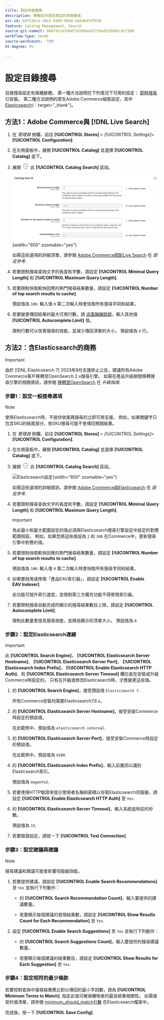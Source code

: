 ```yaml
---
title: 設定目錄搜尋
description: 瞭解如何設定商店的目錄搜尋。
exl-id: b4f22bce-39e2-4269-99a4-eb2d647df939
feature: Catalog Management, Search
source-git-commit: 06673ccb7eb471d3ddea97218ad525dd2cdcf380
workflow-type: tm+mt
source-wordcount: '729'
ht-degree: 0%

---
```


# 設定目錄搜尋

目錄搜尋設定有兩種變體。 第一種方法說明在下列情況下可用的設定： [即時搜尋](https://experienceleague.adobe.com/docs/commerce-merchant-services/live-search/overview.html) 已安裝。 第二種方法說明的原生Adobe Commerce組態設定，其中 [Elasticsearch][1]{：target=&quot;_blank&quot;}。

## 方法1：Adobe Commerce與 [!DNL Live Search]

1. 在 _管理員_ 側欄，前往 **[!UICONTROL Stores]** > _[!UICONTROL Settings]_>**[!UICONTROL Configuration]**.

1. 在左側面板中，展開 **[!UICONTROL Catalog]** 並選擇 **[!UICONTROL Catalog]** 底下。

1. 展開 ![展開選擇器](../assets/icon-display-expand.png) 此 **[!UICONTROL Catalog Search]** 區段。

   ![即時搜尋的目錄搜尋](../configuration-reference/catalog/assets/catalog-search-live-search.png){width="600" zoomable="yes"}

   如需這些選項的詳細清單，請參閱 [Adobe Commerce搭配Live Search](../configuration-reference/catalog/catalog.md#adobe-commerce-with-live-search) 在 _設定參考_.

1. 若要限制搜尋查詢文字的長度和字數，請設定 **[!UICONTROL Minimal Query Length]** 和 **[!UICONTROL Maximum Query Length]**.

1. 若要限制快取較快回應的熱門搜尋結果數量，請設定 **[!UICONTROL Number of top search results to cache]**.

   預設值為 `100`. 輸入值 `0` 第二次輸入時會快取所有搜尋字詞和結果。

1. 若要變更傳回結果的最大可用行數，請 [店面蹦蹦跳跳](https://experienceleague.adobe.com/docs/commerce-merchant-services/live-search/live-search-storefront/quick-tour.html)，輸入其他值 **[!UICONTROL Autocomplete Limit]** 值。

   限制行數可以改善搜尋的效能，並減少傳回清單的大小。 預設值為 `8` 行。

## 方法2：含Elasticsearch的商務

>[!IMPORTANT]
>
>由於 [!DNL Elasticsearch 7] 2023年8月支援終止公告，建議所有Adobe Commerce客戶移轉至OpenSearch 2.x搜尋引擎。 如需在產品升級期間移轉搜尋引擎的相關資訊，請參閱 [移轉至OpenSearch](https://experienceleague.adobe.com/docs/commerce-operations/upgrade-guide/prepare/opensearch-migration.html) 在 _升級指南_.

### 步驟1：設定一般搜尋選項

>[!NOTE]
>
>使用Elasticsearch時，不提供依尾碼搜尋的立即可用支援。 例如，如果關鍵字只包含SKU的結尾部分，依SKU搜尋可能不會傳回預期結果。

1. 在 _管理員_ 側欄，前往 **[!UICONTROL Stores]** > _[!UICONTROL Settings]_>**[!UICONTROL Configuration]**.

1. 在左側面板中，展開 **[!UICONTROL Catalog]** 並選擇 **[!UICONTROL Catalog]** 底下。

1. 展開 ![展開選擇器](../assets/icon-display-expand.png) 此 **[!UICONTROL Catalog Search]** 區段。

   ![Elasticsearch設定](../configuration-reference/catalog/assets/catalog-search-elasticsearch.png){width="600" zoomable="yes"}

   如需這些選項的詳細資訊，請參閱 [Adobe Commerce與Elasticsearch](../configuration-reference/catalog/catalog.md#adobe-commerce-with-elasticsearch) 在 _設定參考_.

1. 若要限制搜尋查詢文字的長度和字數，請設定 **[!UICONTROL Minimal Query Length]** 和 **[!UICONTROL Maximum Query Length]**.

   >[!IMPORTANT]
   >
   >為此最小和最大範圍設定的值必須與Elasticsearch搜尋引擎設定中設定的對應範圍相容。 例如，如果您將這些值設為 `2` 和 `300` 在Commerce中，更新搜尋引擎中對應的值。

1. 若要限制快取較快回應的熱門搜尋結果數量，請設定 **[!UICONTROL Number of top search results to cache]**.

   預設值為 `100`. 輸入值 `0` 第二次輸入時會快取所有搜尋字詞和結果。

1. 如果要啟用或停用「產品EAV索引器」，請設定 **[!UICONTROL Enable EAV Indexer]**.

   此功能可提升索引速度，並限制第三方擴充功能不得使用索引器。

1. 若要限制搜尋自動完成所顯示的搜尋結果數目上限，請設定 **[!UICONTROL Autocomplete Limit]**.

   限制此數量會提高搜尋效能，並降低顯示的清單大小。 預設值為 `8`.

### 步驟2：設定Elasticsearch連線

>[!IMPORTANT]
>
>此 **[!UICONTROL Search Engine]**， **[!UICONTROL Elasticsearch Server Hostname]**， **[!UICONTROL Elasticsearch Server Port]**， **[!UICONTROL Elasticsearch Index Prefix]**， **[!UICONTROL Enable Elasticsearch HTTP Auth]**、和 **[!UICONTROL Elasticsearch Server Timeout]** 欄位是在安裝或升級Commerce時設定的。 只有在升級或修改Elasticsearch時，才應變更這些值。

1. 的 **[!UICONTROL Search Engine]**，接受預設值 `Elasticsearch 7`.

   所有Commerce安裝均需要Elasticsearch7.6.x。

1. 的 **[!UICONTROL Elasticsearch Server Hostname]**，接受安裝Commerce時設定的預設值。

   在此範例中，預設值為 `elasticsearch.internal`.

1. 的 **[!UICONTROL Elasticsearch Server Port]**，接受安裝Commerce時設定的預設值。

   在此範例中，預設值為 `9200`.

1. 的 **[!UICONTROL Elasticsearch Index Prefix]**，輸入前置詞以識別Elasticsearch索引。

   預設值為 `magento2`.

1. 若要使用HTTP驗證來提示使用者名稱和密碼以存取Elasticsearch伺服器，請設定 **[!UICONTROL Enable Elasticsearch HTTP Auth]** 至 `Yes`.

1. 的 **[!UICONTROL Elasticsearch Server Timeout]**，輸入系統逾時前的秒數。

   預設值為 `15`.

1. 若要驗證設定，請按一下 **[!UICONTROL Test Connection]**.

### 步驟3：設定建議與建議

>[!NOTE]
>
>搜尋建議和建議可能會影響伺服器效能。

1. 若要提供建議，請設定 **[!UICONTROL Enable Search Recommendations]** 至 `Yes` 並執行下列動作：

   - 的 **[!UICONTROL Search Recommendation Count]**，輸入要提供的建議數量。

   - 若要顯示每個建議的發現結果數，請設定 **[!UICONTROL Show Results Count for Each Recommendation]** 至 `Yes`.

1. 設定 **[!UICONTROL Enable Search Suggestions]** 至 `Yes` 並執行下列動作：

   - 的 **[!UICONTROL Search Suggestions Count]**，輸入要提供的搜尋建議數量。

   - 若要顯示每個建議的結果數目，請設定 **[!UICONTROL Show Results for Each Suggestion]** 至 `Yes`.

### 步驟4：設定相符的最少條款

若要控制查詢中搜尋結果應比對以傳回的最小字詞數，請為 **[!UICONTROL Minimum Terms to Match]**. 指定此值可確保購物者的最佳結果相關性。 如需接受的值清單，請參閱 [minimum_should_match引數](https://www.elastic.co/guide/en/elasticsearch/reference/current/query-dsl-minimum-should-match.html) 在Elasticsearch檔案中。

完成後，按一下 **[!UICONTROL Save Config]**.

[1]: https://experienceleague.adobe.com/docs/commerce-operations/installation-guide/prerequisites/search-engine/overview.html
[2]: https://experienceleague.adobe.com/docs/commerce-operations/configuration-guide/search/overview-search.html
